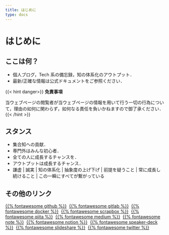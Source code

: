 ```yaml
---
title: はじめに
type: docs
---
```


# はじめに

## ここは何？
- 個人ブログ，Tech 系の備忘録，知の体系化のアウトプット．
- 最新/正確な情報は公式ドキュメントをご参照ください．

{{< hint danger>}}
**免責事項**

当ウェブページの閲覧者が当ウェブページの情報を用いて行う一切の行為について，理由の如何に関わらず，如何なる責任を負いかねますので御了承ください．
{{< /hint >}}

## スタンス
- 集合知への貢献．
- 専門外はみんな初心者．
- 全ての人に成長するチャンスを．
- アウトプットは成長するチャンス．
- 謙虚 | 誠実 | 知の体系化 | 抽象度の上げ下げ | 前提を疑うこと | 常に成長し続けること | この一瞬にすべてが繋がっている

## その他のリンク
[{{% fontawesome github %}}](https://github.com/solareenlo)&nbsp;
[{{% fontawesome gitlab %}}](https://gitlab.com/solareenlo)&nbsp;
[{{% fontawesome docker %}}](https://hub.docker.com/u/solareenlo)&nbsp;
[{{% fontawesome scrapbox %}}](https://scrapbox.io/solareenlo)&nbsp;
[{{% fontawesome qiita %}}](https://qiita.com/solareenlo)&nbsp;
[{{% fontawesome medium %}}](https://medium.com/@solareenlo)&nbsp;
[{{% fontawesome note %}}](https://note.mu/solareenlo)&nbsp;
[{{% fontawesome notion %}}](https://notion.so/solareenlo)&nbsp;
[{{% fontawesome speaker-deck %}}](https://speakerdeck.com/solareenlo/stars)&nbsp;
[{{% fontawesome slideshare %}}](https://www.slideshare.net/reenlosola/favorites)&nbsp;
[{{% fontawesome twitter %}}](https://twitter.com/solareenlo)
